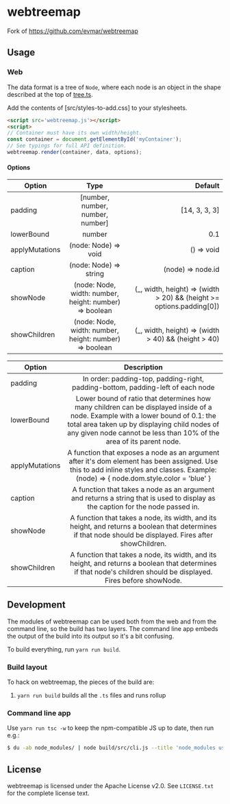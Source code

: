 # webtreemap

Fork of https://github.com/evmar/webtreemap

## Usage

### Web

The data format is a tree of `Node`, where each node is an object in the shape
described at the top of [tree.ts].

[tree.ts]: https://github.com/evmar/webtreemap/blob/master/src/tree.ts


Add the contents of [src/styles-to-add.css] to your stylesheets.

```html
<script src='webtreemap.js'></script>
<script>
// Container must have its own width/height.
const container = document.getElementById('myContainer');
// See typings for full API definition.
webtreemap.render(container, data, options);
```

#### Options
| Option | Type | Default |
| ------------- |:-------------:| -----:|
| padding | [number, number, number, number] | [14, 3, 3, 3] |
| lowerBound | number |  0.1 |
| applyMutations | (node: Node) => void | () => void |
| caption | (node: Node) => string | (node) => node.id || '') |
| showNode | (node: Node, width: number, height: number) => boolean | (_, width, height) => (width > 20) && (height >= options.padding[0]) |
| showChildren | (node: Node, width: number, height: number) => boolean  |  (_, width, height) => (width > 40) && (height > 40) |


| Option | Description |
| ------------- |:-------------:|
| padding | In order: padding-top, padding-right, padding-bottom, padding-left of each node
| lowerBound | Lower bound of ratio that determines how many children can be displayed inside of a node. Example with a lower bound of 0.1: the total area taken up by displaying child nodes of any given node cannot be less than 10% of the area of its parent node.
| applyMutations | A function that exposes a node as an argument after it's dom element has been assigned. Use this to add inline styles and classes. Example: (node) => { node.dom.style.color = 'blue' }
| caption | A function that takes a node as an argument and returns a string that is used to display as the caption for the node passed in.
| showNode | A function that takes a node, its width, and its height, and returns a boolean that determines if that node should be displayed. Fires after showChildren.
| showChildren | A function that takes a node, its width, and its height, and returns a boolean that determines if that node's children should be displayed. Fires before showNode.


## Development

The modules of webtreemap can be used both from the web and from the command
line, so the build has two layers. The command line app embeds the output
of the build into its output so it's a bit confusing.

To build everything, run `yarn run build`.

### Build layout

To hack on webtreemap, the pieces of the build are:

1. `yarn run build` builds all the `.ts` files and runs rollup


### Command line app

Use `yarn run tsc -w` to keep the npm-compatible JS up to date, then run e.g.:

```sh
$ du -ab node_modules/ | node build/src/cli.js --title 'node_modules usage' -o demo.html
```

## License

webtreemap is licensed under the Apache License v2.0. See `LICENSE.txt` for the
complete license text.
